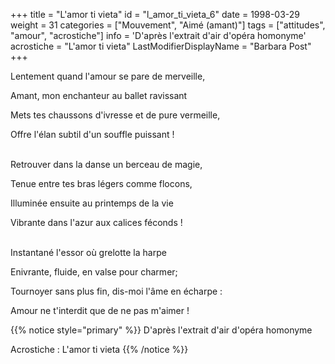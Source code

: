+++
title = "L'amor ti vieta"
id = "l_amor_ti_vieta_6"
date = 1998-03-29
weight = 31
categories = ["Mouvement", "Aimé (amant)"]
tags = ["attitudes", "amour", "acrostiche"]
info = 'D'après l'extrait d'air d'opéra homonyme'
acrostiche = "L'amor ti vieta"
LastModifierDisplayName = "Barbara Post"
+++

Lentement quand l'amour se pare de merveille,

Amant, mon enchanteur au ballet ravissant

Mets tes chaussons d'ivresse et de pure vermeille,

Offre l'élan subtil d'un souffle puissant !

 \
Retrouver dans la danse un berceau de magie,

Tenue entre tes bras légers comme flocons,

Illuminée ensuite au printemps de la vie

Vibrante dans l'azur aux calices féconds !

 \
Instantané l'essor où grelotte la harpe

Enivrante, fluide, en valse pour charmer;

Tournoyer sans plus fin, dis-moi l'âme en écharpe :

Amour ne t'interdit que de ne pas m'aimer !

{{% notice style="primary" %}}
D'après l'extrait d'air d'opéra homonyme

Acrostiche : L'amor ti vieta
{{% /notice %}}
